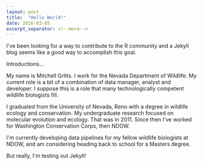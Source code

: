 ```yaml
---
layout: post
title:  "Hello World!"
date: 2016-03-05
excerpt_separator: <!--more-->
---
```


I've been looking for a way to contribute to the R community and a Jekyll blog seems like a good way to accomplish this goal.

<!--more-->

Introductions...

My name is Mitchell Gritts. I work for the Nevada Department of Wildlife. My current role is a bit of a combination of data manager, analyst and developer. I suppose this is a role that many technologically competent wildlife biologists fill.

I graduated from the University of Nevada, Reno with a degree in wildlife ecology and conservation. My undergraduate research focused on molecular evolution and ecology. That was in 2011. Since then I've worked for Washington Conservation Corps, then NDOW.

I'm currently developing data pipelines for my fellow wildlife biologists at NDOW, and am considering heading back to school for a Masters degree.

But really, I'm testing out Jekyll!
